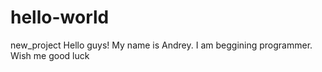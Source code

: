 # hello-world
new_project
Hello guys!
My name is Andrey. I am beggining programmer. 
Wish me good luck
